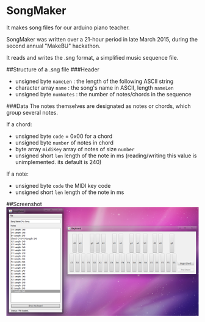 # SongMaker
It makes song files for our arduino piano teacher.

SongMaker was written over a 21-hour period in late March 2015, during the second annual "MakeBU" hackathon.

It reads and writes the .sng format, a simplified music sequence file.

##Structure of a .sng file
###Header
* unsigned byte `nameLen` : the length of the following ASCII string
* character array `name` : the song's name in ASCII, length `nameLen`
* unsigned byte `numNotes` : the number of notes/chords in the sequence

###Data
The notes themselves are designated as notes or chords, which group several notes.

If a chord:
* unsigned byte `code` = 0x00 for a chord
* unsigned byte `number` of notes in chord
* byte array `midiKey` array of notes of size `number`
* unsigned short `len` length of the note in ms (reading/writing this value is unimplemented. its default is 240)

If a note:
* unsigned byte `code` the MIDI key code
* unsigned short `len` length of the note in ms

##Screenshot
<img src="https://raw.githubusercontent.com/maxton/SongMaker/master/screenshot.png"/>
  

